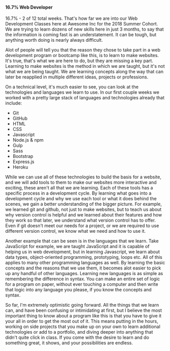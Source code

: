 #### 16.7% Web Developer

16.7% - 2 of 12 total weeks. That's how far we are into our Web Development Classes here at Awesome Inc for the 2018 Summer Cohort. We are trying to learn dozens of new skills here in just 3 months, to say that the information is coming fast is an understatement. It can be tough, but anything worth doing is nearly always difficult.

Alot of people will tell you that the reason they chose to take part in a web development program or bootcamp like this, is to learn to make websites. It's true, that's what we are here to do, but they are missing a key part. Learning to make websites is the method in which we are taught, but it's not what we are being taught. We are learning concepts along the way that can later be reapplied in multiple different ideas, projects or professions.

On a technical level, it's much easier to see, you can look at the technologies and languages we learn to use. In our first couple weeks we worked with a pretty large stack of languages and technologies already that include:

- Git
- GitHub
- HTML
- CSS
- Javascript
- Node.js & npm
- Gulp
- Sass
- Bootstrap
- Express.js
- Heroku

While we can use all of these technologies to build the basis for a website, and we will add tools to them to make our websites more interactive and exciting, these aren't all that we are learning. Each of these tools has a specific process in a development cycle. By learning what goes into a development cycle and why we use each tool or what it does behind the scenes, we gain a better understanding of the bigger picture. For example, we learned git and github, not just to make websites, but to teach us about why version control is helpful and we learned about their features and how they work so that later, we understand what version control has to offer. Even if git doesn't meet our needs for a project, or we are required to use different version control, we know what we need and how to use it.

Another example that can be seen is in the languages that we learn. Take JavaScript for example, we are taught JavaScript and it is capable of helping us in web development, but in learning Javascript, we learn about data types, object-oriented programming, prototyping, loops etc. All of this applies to many other programming languages as well. By learning the basic concepts and the reasons that we use them, it becomes alot easier to pick up any handful of other languages. Learning new languages is as simple as remembering the difference in syntax. You can make an entire set of logic for a program on paper, without ever touching a computer and then write that logic into any language you please, if you know the concepts and syntax.

So far, I'm extremely optimistic going forward. All the things that we learn can, and have been confusing or intimidating at first, but I believe the most important thing to know about a program like this is that you have to give it your all in order to get the most out of it. This means putting in the hours, working on side projects that you make up on your own to learn additional technologies or add to a portfolio, and diving deeper into anything that didn't quite click in class. If you come with the desire to learn and do something great, it shows, and your possibilities are endless.